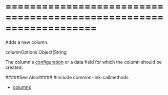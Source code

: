 ===================================================================
===================================================================

<!--shortDescription-->
Adds a new column.
<!--/shortDescription-->

<!--paramName1-->columnOptions<!--/paramName1-->
<!--paramType1-->Object|String<!--/paramType1-->
<!--paramDescription1-->
The column's [configuration](/Documentation/ApiReference/UI_Widgets/dxTreeList/Configuration/columns/) or a data field for which the column should be created.
<!--/paramDescription1-->

<!--fullDescription-->
#####See Also#####
#include common-link-callmethods
- [columns]({basewidgetpath}/Configuration/columns/)
<!--/fullDescription-->